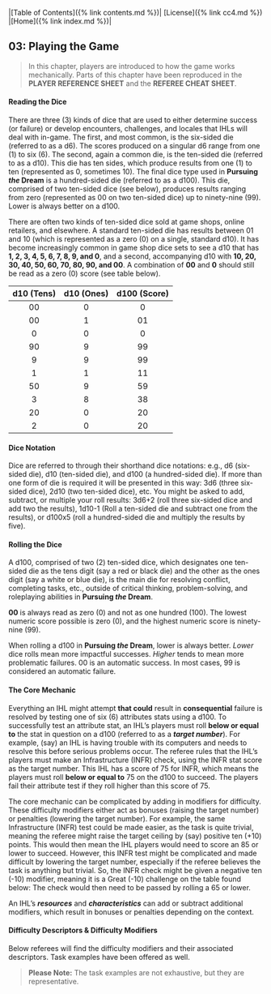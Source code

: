 |[Table of Contents]({% link contents.md %})| [License]({% link cc4.md %}) |[Home]({% link index.md %})|

## 03: Playing the Game
> In this chapter, players are introduced to how the game works mechanically. Parts of this chapter have been reproduced in the **PLAYER REFERENCE SHEET** and the **REFEREE CHEAT SHEET**.

#### Reading the Dice
There are three (3) kinds of dice that are used to either determine success (or failure) or develop encounters, challenges, and locales that IHLs will deal with in-game. The first, and most common, is the six-sided die (referred to as a d6). The scores produced on a singular d6 range from one (1) to six (6). The second, again a common die, is the ten-sided die (referred to as a d10). This die has ten sides, which produce results from one (1) to ten (represented as 0, sometimes 10). The final dice type used in **Pursuing *the* Dream** is a hundred-sided die (referred to as a d100). This die, comprised of two ten-sided dice (see below), produces results ranging from zero (represented as 00 on two ten-sided dice) up to ninety-nine (99). Lower is always better on a d100.

There are often two kinds of ten-sided dice sold at game shops, online retailers, and elsewhere. A standard ten-sided die has results between 01 and 10 (which is represented as a zero (0) on a single, standard d10). It has become increasingly common in game shop dice sets to see a d10 that has **1, 2, 3, 4, 5, 6, 7, 8, 9, and 0**, and a second, accompanying d10 with **10, 20, 30, 40, 50, 60, 70, 80, 90, and 00**. A combination of **00** and **0** should still be read as a zero (0) score (see table below).

| d10 (Tens)  | d10 (Ones) |d100 (Score) |
|:-------------:|:-------------:|:-------------:|
|00|0|0|
|00|1|01|
|0| 0| 0|
|90|9|99|
|9|9|99|
|1|1|11|
|50|9|59|
|3|8|38|
|20|0|20|
|2|0|20|

#### Dice Notation
Dice are referred to through their shorthand dice notations: e.g., d6 (six-sided die), d10 (ten-sided die), and d100 (a hundred-sided die). If more than one form of die is required it will be presented in this way: 3d6 (three six-sided dice), 2d10 (two ten-sided dice), etc. You might be asked to add, subtract, or multiple your roll results: 3d6+2 (roll three six-sided dice and add two the results), 1d10-1 (Roll a ten-sided die and subtract one from the results), or d100x5 (roll a hundred-sided die and multiply the results by five).

#### Rolling the Dice
A d100, comprised of two (2) ten-sided dice, which designates one ten-sided die as the tens digit (say a red or black die) and the other as the ones digit (say a white or blue die), is the main die for resolving conflict, completing tasks, etc., outside of critical thinking, problem-solving, and roleplaying abilities in **Pursuing *the* Dream**.

**00** is always read as zero (0) and not as one hundred (100). The lowest numeric score possible is zero (0), and the highest numeric score is ninety-nine (99).

When rolling a d100 in **Pursuing *the* Dream**, lower is always better. _Lower_ dice rolls mean more impactful successes. _Higher_ tends to mean more problematic failures. 00 is an automatic success. In most cases, 99 is considered an automatic failure.

#### The Core Mechanic
Everything an IHL might attempt **that could** result in **consequential** failure is resolved by testing one of six (6) attributes stats using a d100. To successfully test an attribute stat, an IHL’s players must roll **below or equal to** the stat in question on a d100 (referred to as a **_target number_**). For example, (say) an IHL is having trouble with its computers and needs to resolve this before serious problems occur. The referee rules that the IHL’s players must make an Infrastructure (INFR) check, using the INFR stat score as the target number. This IHL has a score of 75 for INFR, which means the players must roll **below or equal to** 75 on the d100 to succeed. The players fail their attribute test if they roll higher than this score of 75.

The core mechanic can be complicated by adding in modifiers for difficulty. These difficulty modifiers either act as bonuses (raising the target number) or penalties (lowering the target number). For example, the same Infrastructure (INFR) test could be made easier, as the task is quite trivial, meaning the referee might raise the target ceiling by (say) positive ten (+10) points. This would then mean the IHL players would need to score an 85 or lower to succeed. However, this INFR test might be complicated and made difficult by lowering the target number, especially if the referee believes the task is anything but trivial. So, the INFR check might be given a negative ten (-10) modifier, meaning it is a Great (-10) challenge on the table found below: The check would then need to be passed by rolling a 65 or lower.

An IHL’s **_resources_** and **_characteristics_** can add or subtract additional modifiers, which result in bonuses or penalties depending on the context.

#### Difficulty Descriptors & Difficulty Modifiers
Below referees will find the difficulty modifiers and their associated descriptors. Task examples have been offered as well.

>  **Please Note:** The task examples are not exhaustive, but they are representative.
